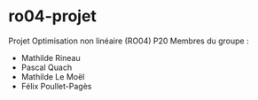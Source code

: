 # ro04-projet

Projet Optimisation non linéaire (RO04) P20
Membres du groupe :
- Mathilde Rineau
- Pascal Quach
- Mathilde Le Moël
- Félix Poullet-Pagès
